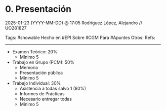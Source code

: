 # 0. Presentación
2025-01-23 (YYYY-MM-DD) @ 17:05
Rodríguez López, Alejandro // UO281827

Tags:
	#showable
	Hecho en #EPI
	Sobre #CGM
	Para #Apuntes
	Otros:
	Refs:
 
<hr>

- Examen Teórico: 20%
	- Mínimo 5
- Trabajo en Grupo (PCM): 50%
	- Memoria
	- Presentación pública
	- Mínimo 5
- Trabajo Individual: 30%
	- Asistencia a todas salvo 1 (80%)
	- Informes de Prácticas
	- Necesario entregar todas
	- Mínimo 5
